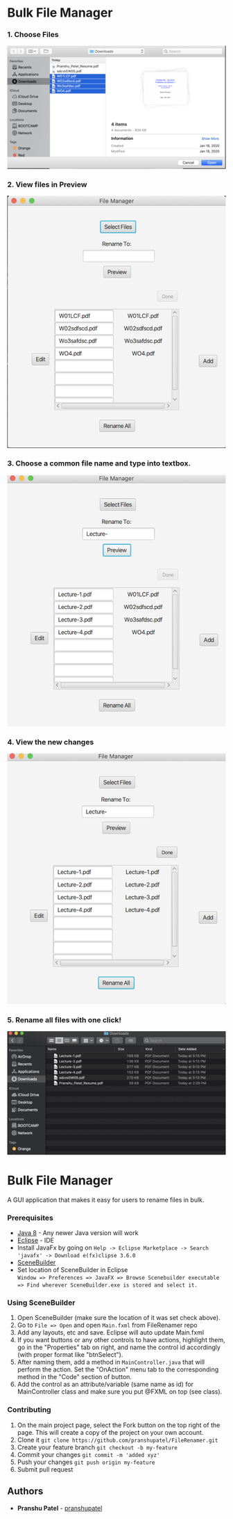 # Bulk File Manager


### 1. Choose Files
![Colour Block Logo](/1.png)
### 2. View files in Preview
![Colour Block Logo](/2.png)
### 3. Choose a common file name and type into textbox.
![Colour Block Logo](/3.png)
### 4. View the new changes
![Colour Block Logo](/4.png)
### 5. Rename all files with one click!
![Colour Block Logo](/5.png)
# Bulk File Manager
A GUI application that makes it easy for users to rename files in bulk.
### Prerequisites
* [Java 8](https://www.oracle.com/technetwork/java/javase/downloads/jdk8-downloads-2133151.html) - Any newer Java version will work 
* [Eclipse](https://www.eclipse.org/downloads/download.php?file=/oomph/epp/2019-12/R/eclipse-inst-win64.exe) - IDE 
* Install JavaFx by going on ```Help -> Eclipse Marketplace -> Search 'javafx' -> Download e(fx)clipse 3.6.0```
* [SceneBuilder](https://gluonhq.com/products/scene-builder/)
* Set location of SceneBuilder in Eclipse  
	```Window => Preferences => JavaFX => Browse Scenebuilder executable => Find wherever SceneBuilder.exe is stored and select it.```
### Using SceneBuilder
1. Open SceneBuilder (make sure the location of it was set check above).
2. Go to ```File => Open``` and open ```Main.fxml``` from FileRenamer repo
3. Add any layouts, etc and save. Eclipse will auto update Main.fxml
4. If you want buttons or any other controls to have actions, highlight them,
go in the "Properties" tab on right, and name the control id accordingly (with proper format like "btnSelect").
5. After naming them, add a method in ```MainController.java``` that will perform the action. Set the "OnAction"
   menu tab to the corresponding method in the "Code" section of button.
6. Add the control as an attribute/variable (same name as id) for MainController class 
   and make sure you put @FXML on top (see class).
### Contributing
1. On the main project page, select the Fork button on the top right of the page. This will create a copy of the project on your own account.
2. Clone it ```git clone https://github.com/pranshupatel/FileRenamer.git```
3. Create your feature branch ```git checkout -b my-feature```
4. Commit your changes ```git commit -m 'added xyz'```
5. Push your changes ```git push origin my-feature```
6. Submit pull request
## Authors
* **Pranshu Patel** - [pranshupatel](https://github.com/pranshupatel)
